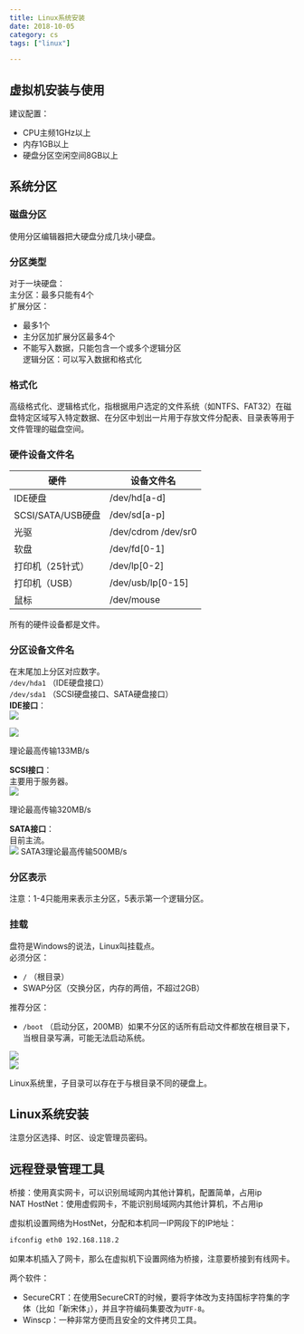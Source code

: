 ```yaml
---
title: Linux系统安装
date: 2018-10-05
category: cs
tags: ["linux"]

---
```



## 虚拟机安装与使用

建议配置：  
* CPU主频1GHz以上  
* 内存1GB以上  
* 硬盘分区空闲空间8GB以上

## 系统分区

### 磁盘分区

使用分区编辑器把大硬盘分成几块小硬盘。

### 分区类型

对于一块硬盘：  
主分区：最多只能有4个  
扩展分区：

*   最多1个
*   主分区加扩展分区最多4个
*   不能写入数据，只能包含一个或多个逻辑分区  
    逻辑分区：可以写入数据和格式化

### 格式化

高级格式化、逻辑格式化，指根据用户选定的文件系统（如NTFS、FAT32）在磁盘特定区域写入特定数据、在分区中划出一片用于存放文件分配表、目录表等用于文件管理的磁盘空间。

### 硬件设备文件名

<div class="table-container">

<table>

<thead>

<tr>

<th>硬件</th>

<th>设备文件名</th>

</tr>

</thead>

<tbody>

<tr>

<td>IDE硬盘</td>

<td>/dev/hd[a-d]</td>

</tr>

<tr>

<td>SCSI/SATA/USB硬盘</td>

<td>/dev/sd[a-p]</td>

</tr>

<tr>

<td>光驱</td>

<td>/dev/cdrom /dev/sr0</td>

</tr>

<tr>

<td>软盘</td>

<td>/dev/fd[0-1]</td>

</tr>

<tr>

<td>打印机（25针式）</td>

<td>/dev/lp[0-2]</td>

</tr>

<tr>

<td>打印机（USB）</td>

<td>/dev/usb/lp[0-15]</td>

</tr>

<tr>

<td>鼠标</td>

<td>/dev/mouse</td>

</tr>

</tbody>

</table>

</div>

所有的硬件设备都是文件。

### 分区设备文件名

在末尾加上分区对应数字。  
`/dev/hda1` （IDE硬盘接口）  
`/dev/sda1` （SCSI硬盘接口、SATA硬盘接口）  
**IDE接口**：  
![](https://pic.rhinoc.top/15387324721349.png)

![](https://pic.rhinoc.top/15387328793525.jpg)

理论最高传输133MB/s

**SCSI接口**：  
主要用于服务器。  
![](https://pic.rhinoc.top/15387332683720.jpg)

理论最高传输320MB/s

**SATA接口**：  
目前主流。  
![](https://pic.rhinoc.top/15387335382180.jpg)
SATA3理论最高传输500MB/s

### 分区表示

注意：1-4只能用来表示主分区，5表示第一个逻辑分区。

### 挂载

盘符是Windows的说法，Linux叫挂载点。  
必须分区：

*   `/` （根目录）
*   SWAP分区（交换分区，内存的两倍，不超过2GB）

推荐分区：

*   `/boot` （启动分区，200MB）如果不分区的话所有启动文件都放在根目录下，当根目录写满，可能无法启动系统。

![](https://pic.rhinoc.top/15387341408046.gif)  
![](https://pic.rhinoc.top/15387342323822.png)

Linux系统里，子目录可以存在于与根目录不同的硬盘上。

## Linux系统安装

注意分区选择、时区、设定管理员密码。

## 远程登录管理工具

桥接：使用真实网卡，可以识别局域网内其他计算机，配置简单，占用ip  
NAT HostNet：使用虚假网卡，不能识别局域网内其他计算机，不占用ip

虚拟机设置网络为HostNet，分配和本机同一IP网段下的IP地址：  

```bash
ifconfig eth0 192.168.118.2  
```

如果本机插入了网卡，那么在虚拟机下设置网络为桥接，注意要桥接到有线网卡。

两个软件：

*   SecureCRT：在使用SecureCRT的时候，要将字体改为支持国标字符集的字体（比如「新宋体」），并且字符编码集要改为`UTF-8`。
*   Winscp：一种非常方便而且安全的文件拷贝工具。

